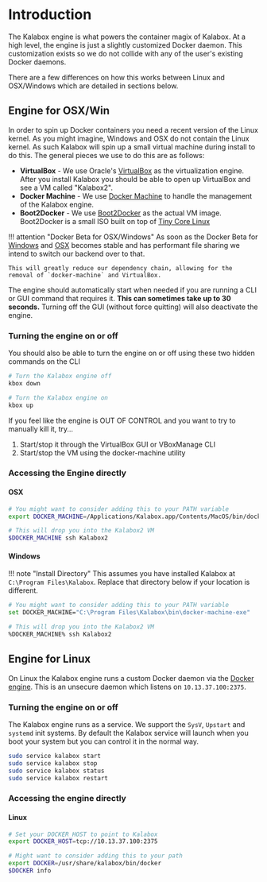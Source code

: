 
Introduction
============

The Kalabox engine is what powers the container magix of Kalabox. At a high level, the engine is just a slightly customized Docker daemon. This customization exists so we do not collide with any of the user's existing Docker daemons.

There are a few differences on how this works between Linux and OSX/Windows which are detailed in sections below.

Engine for OSX/Win
------------------

In order to spin up Docker containers you need a recent version of the Linux kernel. As you might imagine, Windows and OSX do not contain the Linux kernel. As such Kalabox will spin up a small virtual machine during install to do this. The general pieces we use to do this are as follows:

* **VirtualBox** - We use Oracle's [VirtualBox](http://virtualbox.org) as the virtualization engine. After you install Kalabox you should be able to open up VirtualBox and see a VM called "Kalabox2".
* **Docker Machine** - We use [Docker Machine](https://docs.Docker.com/machine/) to handle the management of the Kalabox engine.
* **Boot2Docker** - We use [Boot2Docker](https://github.com/boot2Docker/boot2Docker) as the actual VM image. Boot2Docker is a small ISO built on top of [Tiny Core Linux](http://tinycorelinux.net/)

!!! attention "Docker Beta for OSX/Windows"
    As soon as the Docker Beta for [Windows](https://docs.Docker.com/Docker-for-windows/) and [OSX](https://docs.Docker.com/Docker-for-mac/) becomes stable and has performant file sharing we intend to switch our backend over to that.

    This will greatly reduce our dependency chain, allowing for the removal of `docker-machine` and VirtualBox.

The engine should automatically start when needed if you are running a CLI or GUI command that requires it. **This can sometimes take up to 30 seconds.** Turning off the GUI (without force quitting) will also deactivate the engine.

### Turning the engine on or off

You should also be able to turn the engine on or off using these two hidden commands on the CLI

```bash
# Turn the Kalabox engine off
kbox down

# Turn the Kalabox engine on
kbox up
```

If you feel like the engine is OUT OF CONTROL and you want to try to manually kill it, try...

  1. Start/stop it through the VirtualBox GUI or VBoxManage CLI
  2. Start/stop the VM using the docker-machine utility

### Accessing the Engine directly

#### OSX

```bash
# You might want to consider adding this to your PATH variable
export DOCKER_MACHINE=/Applications/Kalabox.app/Contents/MacOS/bin/docker-machine

# This will drop you into the Kalabox2 VM
$DOCKER_MACHINE ssh Kalabox2
```

#### Windows

!!! note "Install Directory"
    This assumes you have installed Kalabox at `C:\Program Files\Kalabox`. Replace
    that directory below if your location is different.

```bash
# You might want to consider adding this to your PATH variable
set DOCKER_MACHINE="C:\Program Files\Kalabox\bin\docker-machine-exe"

# This will drop you into the Kalabox2 VM
%DOCKER_MACHINE% ssh Kalabox2
```

Engine for Linux
----------------

On Linux the Kalabox engine runs a custom Docker daemon via the [Docker engine](https://www.Docker.com/products/Docker-engine). This is an unsecure daemon which listens on `10.13.37.100:2375`.

### Turning the engine on or off

The Kalabox engine runs as a service. We support the `SysV`, `Upstart` and `systemd` init systems. By default the Kalabox service will launch when you boot your system but you can control it in the normal way.

```bash
sudo service kalabox start
sudo service kalabox stop
sudo service kalabox status
sudo service kalabox restart
```

### Accessing the engine directly

#### Linux

```bash
# Set your DOCKER_HOST to point to Kalabox
export DOCKER_HOST=tcp://10.13.37.100:2375

# Might want to consider adding this to your path
export DOCKER=/usr/share/kalabox/bin/docker
$DOCKER info
```
